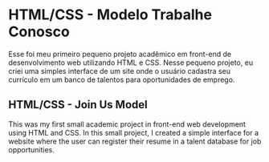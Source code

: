 # HTML/CSS - Modelo Trabalhe Conosco
Esse foi meu primeiro pequeno projeto acadêmico em front-end de desenvolvimento web utilizando HTML e CSS. 
Nesse pequeno projeto, eu criei uma simples interface de um site onde o usuário cadastra seu currículo em um banco de talentos para oportunidades de emprego.

## HTML/CSS - Join Us Model
This was my first small academic project in front-end web development using HTML and CSS. 
In this small project, I created a simple interface for a website where the user can register their resume in a talent database for job opportunities.
